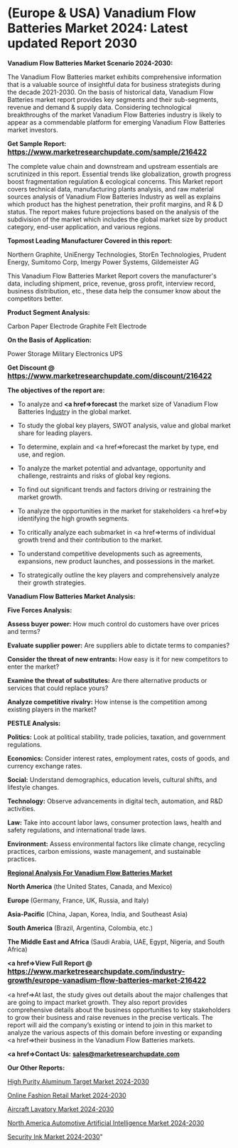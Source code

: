 # (Europe & USA) Vanadium Flow Batteries Market 2024: Latest updated Report 2030

<strong>Vanadium Flow Batteries Market Scenario 2024-2030:</strong>

The Vanadium Flow Batteries market exhibits comprehensive information that is a valuable source of insightful data for business strategists during the decade 2021-2030. On the basis of historical data, Vanadium Flow Batteries market report provides key segments and their sub-segments, revenue and demand &amp; supply data. Considering technological breakthroughs of the market Vanadium Flow Batteries industry is likely to appear as a commendable platform for emerging Vanadium Flow Batteries market investors.

<strong>Get Sample Report: <a href=https://www.marketresearchupdate.com/sample/216422><font size=3 color=#0000ff>https://www.marketresearchupdate.com/sample/216422</font></a></strong>

The complete value chain and downstream and upstream essentials are scrutinized in this report. Essential trends like globalization, growth progress boost fragmentation regulation &amp; ecological concerns. This Market report covers technical data, manufacturing plants analysis, and raw material sources analysis of Vanadium Flow Batteries Industry as well as explains which product has the highest penetration, their profit margins, and R & D status. The report makes future projections based on the analysis of the subdivision of the market which includes the global market size by product category, end-user application, and various regions.

<strong>Topmost Leading Manufacturer Covered in this report:</strong>

Northern Graphite, UniEnergy Technologies, StorEn Technologies, Prudent Energy, Sumitomo Corp, Imergy Power Systems, Gildemeister AG

This Vanadium Flow Batteries Market Report covers the manufacturer's data, including shipment, price, revenue, gross profit, interview record, business distribution, etc., these data help the consumer know about the competitors better.

<strong>Product Segment Analysis: </strong>

Carbon Paper Electrode
Graphite Felt Electrode

<strong>On the Basis of Application:</strong>

Power Storage
Military Electronics
UPS

<strong>Get Discount @ <a href=https://www.marketresearchupdate.com/discount/216422><font size=3 color=#0000ff>https://www.marketresearchupdate.com/discount/216422</font></a></strong>

<strong><b>The objectives of the report are:</b></strong>

- To analyze and <strong><a href=><strong>forecast</strong></a></strong> the market size of Vanadium Flow Batteries In<a href=ASDF991299>dustr</a>y in the global market.

- To study the global key players, SWOT analysis, value and global market share for leading players.

- To determine, explain and <a href=>forecast</a> the market by type, end use, and region.

- To analyze the market potential and advantage, opportunity and challenge, restraints and risks of global key regions.

- To find out significant trends and factors driving or restraining the market growth.

- To analyze the opportunities in the market for stakeholders <a href=>by</a> identifying the high growth segments.

- To critically analyze each submarket in <a href=>terms</a> of individual growth trend and their contribution to the market.

- To understand competitive developments such as agreements, expansions, new product launches, and possessions in the market.

- To strategically outline the key players and comprehensively analyze their growth strategies.

<strong>Vanadium Flow Batteries Market Analysis:</strong>

<strong>Five Forces Analysis:</strong>

<strong>Assess buyer power:</strong> How much control do customers have over prices and terms?

<strong>Evaluate supplier power:</strong> Are suppliers able to dictate terms to companies?

<strong>Consider the threat of new entrants:</strong> How easy is it for new competitors to enter the market?

<strong>Examine the threat of substitutes:</strong> Are there alternative products or services that could replace yours?

<strong>Analyze competitive rivalry:</strong> How intense is the competition among existing players in the market?

<strong>PESTLE Analysis:</strong>

<strong>Politics:</strong> Look at political stability, trade policies, taxation, and government regulations.

<strong>Economics:</strong> Consider interest rates, employment rates, costs of goods, and currency exchange rates.

<strong>Social:</strong> Understand demographics, education levels, cultural shifts, and lifestyle changes.

<strong>Technology:</strong> Observe advancements in digital tech, automation, and R&D activities.

<strong>Law:</strong> Take into account labor laws, consumer protection laws, health and safety regulations, and international trade laws.

<strong>Environment:</strong> Assess environmental factors like climate change, recycling practices, carbon emissions, waste management, and sustainable practices.

<strong><u><b>Regional Analysis For Vanadium Flow Batteries Market</b></u></strong>

<strong><b>North America</b></strong> (the United States, Canada, and Mexico)

<strong><b>Europe </b></strong>(Germany, France, UK, Russia, and Italy)

<strong><b>Asia-Pacific</b></strong> (China, Japan, Korea, India, and Southeast Asia)

<strong><b>South America</b></strong> (Brazil, Argentina, Colombia, etc.)

<strong><b>The Middle East and Africa</b></strong> (Saudi Arabia, UAE, Egypt, Nigeria, and South Africa)

<strong><a href=>View Full Report</a> @ <a href=https://www.marketresearchupdate.com/industry-growth/europe-vanadium-flow-batteries-market-216422><font size=3 color=#0000ff>https://www.marketresearchupdate.com/industry-growth/europe-vanadium-flow-batteries-market-216422</font></a></strong>

<a href=>At last,</a> the study gives out details about the major challenges that are going to impact market growth. They also report provides comprehensive details about the business opportunities to key stakeholders to grow their business and raise revenues in the precise verticals. The report will aid the company’s existing or intend to join in this market to analyze the various aspects of this domain before investing or expanding <a href=>their</a> business in the Vanadium Flow Batteries markets.

<strong><a href=>Contact Us:</a></strong>
<strong>sales@marketresearchupdate.com</strong>

<strong>Our Other Reports:</strong>

<a href=https://www.linkedin.com/pulse/high-purity-aluminum-target-market-size-share-trend-complete>High Purity Aluminum Target Market 2024-2030</a>

<a href=https://www.linkedin.com/pulse/online-fashion-retail-market-2023-remarking>Online Fashion Retail Market 2024-2030</a>

<a href=https://www.linkedin.com/pulse/aircraft-lavatory-market-analysis-segment-region-growth>Aircraft Lavatory Market 2024-2030</a>

<a href=https://www.linkedin.com/pulse/north-america-automotive-artificial-intelligence-market-1acff/>North America Automotive Artificial Intelligence Market 2024-2030</a>

<a href=https://medium.com/@proteekoffice/north-america-security-ink-market-2023-2029-coverage-overview-sicpa-sun-chemical-microtrace-cb56098ade00> Security Ink Market 2024-2030</a>"
